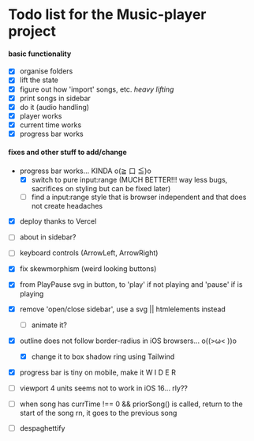 # Todo list for the Music-player project

#### basic functionality

- [x] organise folders
- [x] lift the state
- [x] figure out how 'import' songs, etc. _heavy lifting_
- [x] print songs in sidebar
- [x] do it (audio handling)
- [x] player works
- [x] current time works
- [x] progress bar works

#### fixes and other stuff to add/change

- progress bar works... KINDA o(≧ 口 ≦)o
  - [x] switch to pure input:range (MUCH BETTER!!! way less bugs, sacrifices on styling but can be fixed later)
  - [ ] find a input:range style that is browser independent and that does not create headaches
- [x] deploy thanks to Vercel
- [ ] about in sidebar?
- [ ] keyboard controls (ArrowLeft, ArrowRight)
- [x] fix skewmorphism (weird looking buttons)
- [x] from PlayPause svg in button, to 'play' if not playing and 'pause' if is playing
- [x] remove 'open/close sidebar', use a svg || htmlelements instead
  - [ ] animate it?
- [x] outline does not follow border-radius in iOS browsers... o((>ω< ))o
  - [x] change it to box shadow ring using Tailwind
- [x] progress bar is tiny on mobile, make it W I D E R
- [ ] viewport 4 units seems not to work in iOS 16... rly??
- [ ] when song has currTime !== 0 && priorSong() is called, return to the start of the song
      rn, it goes to the previous song

- [ ] despaghettify
